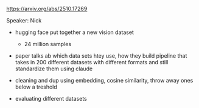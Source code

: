 https://arxiv.org/abs/2510.17269

Speaker: Nick

- hugging face put together a new vision dataset
	- 24 million samples

- paper talks ab which data sets htey use, how they build pipeline that takes in 200 different datasets with different formats and still standardize them using claude

- cleaning and dup using embedding, cosine similarity, throw away ones below a treshold

- evaluating different datasets